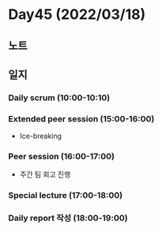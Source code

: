# Day45 (2022/03/18)

## 노트

## 일지

### Daily scrum (10:00-10:10)

### Extended peer session (15:00-16:00)

  * Ice-breaking

### Peer session (16:00-17:00)

  * 주간 팀 회고 진행

### Special lecture (17:00-18:00)

### Daily report 작성 (18:00-19:00)
